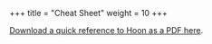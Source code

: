 +++
title = "Cheat Sheet"
weight = 10
+++

[Download a quick reference to Hoon as a PDF here](https://storage.googleapis.com/media.urbit.org/docs/hooncard-20230103.pdf).
